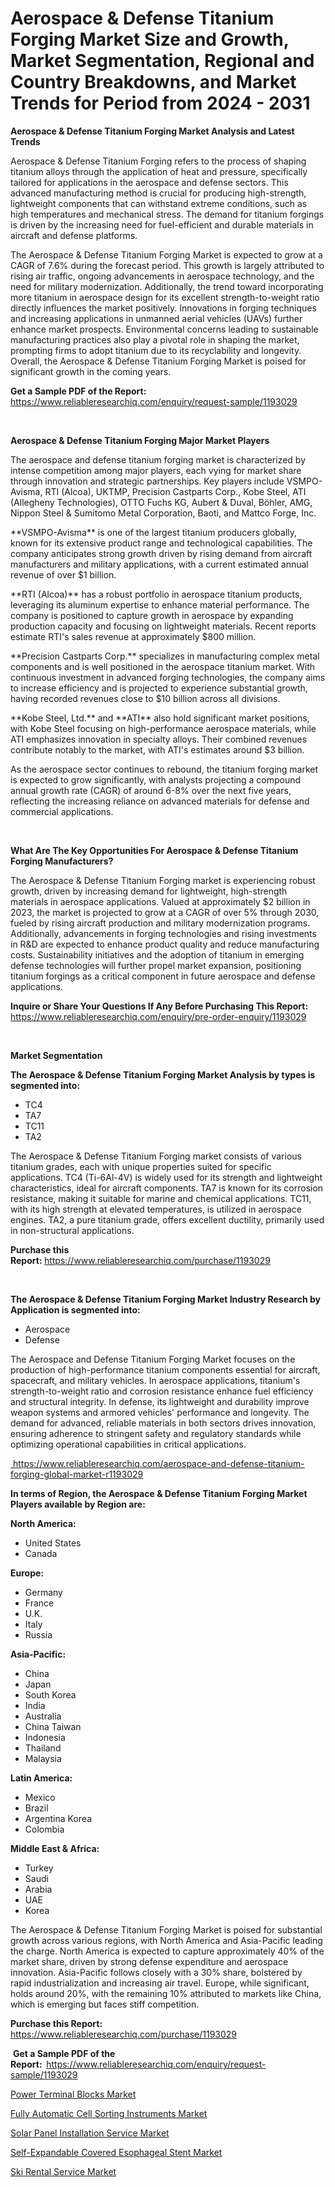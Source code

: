 <p><h1>Aerospace & Defense Titanium Forging Market Size and Growth, Market Segmentation, Regional and Country Breakdowns, and Market Trends for Period from 2024 -  2031</h1></p><p><strong>Aerospace & Defense Titanium Forging Market Analysis and Latest Trends</strong></p>
<p><p>Aerospace & Defense Titanium Forging refers to the process of shaping titanium alloys through the application of heat and pressure, specifically tailored for applications in the aerospace and defense sectors. This advanced manufacturing method is crucial for producing high-strength, lightweight components that can withstand extreme conditions, such as high temperatures and mechanical stress. The demand for titanium forgings is driven by the increasing need for fuel-efficient and durable materials in aircraft and defense platforms.</p><p>The Aerospace & Defense Titanium Forging Market is expected to grow at a CAGR of 7.6% during the forecast period. This growth is largely attributed to rising air traffic, ongoing advancements in aerospace technology, and the need for military modernization. Additionally, the trend toward incorporating more titanium in aerospace design for its excellent strength-to-weight ratio directly influences the market positively. Innovations in forging techniques and increasing applications in unmanned aerial vehicles (UAVs) further enhance market prospects. Environmental concerns leading to sustainable manufacturing practices also play a pivotal role in shaping the market, prompting firms to adopt titanium due to its recyclability and longevity. Overall, the Aerospace & Defense Titanium Forging Market is poised for significant growth in the coming years.</p></p>
<p><strong>Get a Sample PDF of the Report:&nbsp;</strong> <a href="https://www.reliableresearchiq.com/enquiry/request-sample/1193029?utm_campaign=1144&utm_medium=2&utm_source=Github&utm_content=ia&utm_term=06122024&utm_id=aerospace-defense-titanium-forging">https://www.reliableresearchiq.com/enquiry/request-sample/1193029</a></p>
<p>&nbsp;</p>
<p><strong>Aerospace & Defense Titanium Forging Major Market Players</strong></p>
<p><p>The aerospace and defense titanium forging market is characterized by intense competition among major players, each vying for market share through innovation and strategic partnerships. Key players include VSMPO-Avisma, RTI (Alcoa), UKTMP, Precision Castparts Corp., Kobe Steel, ATI (Allegheny Technologies), OTTO Fuchs KG, Aubert & Duval, Böhler, AMG, Nippon Steel & Sumitomo Metal Corporation, Baoti, and Mattco Forge, Inc.</p><p>**VSMPO-Avisma** is one of the largest titanium producers globally, known for its extensive product range and technological capabilities. The company anticipates strong growth driven by rising demand from aircraft manufacturers and military applications, with a current estimated annual revenue of over $1 billion.</p><p>**RTI (Alcoa)** has a robust portfolio in aerospace titanium products, leveraging its aluminum expertise to enhance material performance. The company is positioned to capture growth in aerospace by expanding production capacity and focusing on lightweight materials. Recent reports estimate RTI's sales revenue at approximately $800 million.</p><p>**Precision Castparts Corp.** specializes in manufacturing complex metal components and is well positioned in the aerospace titanium market. With continuous investment in advanced forging technologies, the company aims to increase efficiency and is projected to experience substantial growth, having recorded revenues close to $10 billion across all divisions.</p><p>**Kobe Steel, Ltd.** and **ATI** also hold significant market positions, with Kobe Steel focusing on high-performance aerospace materials, while ATI emphasizes innovation in specialty alloys. Their combined revenues contribute notably to the market, with ATI's estimates around $3 billion.</p><p>As the aerospace sector continues to rebound, the titanium forging market is expected to grow significantly, with analysts projecting a compound annual growth rate (CAGR) of around 6-8% over the next five years, reflecting the increasing reliance on advanced materials for defense and commercial applications.</p></p>
<p>&nbsp;</p>
<p><strong>What Are The Key Opportunities For Aerospace & Defense Titanium Forging Manufacturers?</strong></p>
<p><p>The Aerospace & Defense Titanium Forging market is experiencing robust growth, driven by increasing demand for lightweight, high-strength materials in aerospace applications. Valued at approximately $2 billion in 2023, the market is projected to grow at a CAGR of over 5% through 2030, fueled by rising aircraft production and military modernization programs. Additionally, advancements in forging technologies and rising investments in R&D are expected to enhance product quality and reduce manufacturing costs. Sustainability initiatives and the adoption of titanium in emerging defense technologies will further propel market expansion, positioning titanium forgings as a critical component in future aerospace and defense applications.</p></p>
<p><strong>Inquire or Share Your Questions If Any Before Purchasing This Report:</strong> <a href="https://www.reliableresearchiq.com/enquiry/pre-order-enquiry/1193029?utm_campaign=1144&utm_medium=2&utm_source=Github&utm_content=ia&utm_term=06122024&utm_id=aerospace-defense-titanium-forging">https://www.reliableresearchiq.com/enquiry/pre-order-enquiry/1193029</a></p>
<p>&nbsp;</p>
<p><strong>Market Segmentation</strong></p>
<p><strong>The Aerospace & Defense Titanium Forging Market Analysis by types is segmented into:</strong></p>
<p><ul><li>TC4</li><li>TA7</li><li>TC11</li><li>TA2</li></ul></p>
<p><p>The Aerospace & Defense Titanium Forging market consists of various titanium grades, each with unique properties suited for specific applications. TC4 (Ti-6Al-4V) is widely used for its strength and lightweight characteristics, ideal for aircraft components. TA7 is known for its corrosion resistance, making it suitable for marine and chemical applications. TC11, with its high strength at elevated temperatures, is utilized in aerospace engines. TA2, a pure titanium grade, offers excellent ductility, primarily used in non-structural applications.</p></p>
<p><strong>Purchase this Report:&nbsp;</strong><a href="https://www.reliableresearchiq.com/purchase/1193029?utm_campaign=1144&utm_medium=2&utm_source=Github&utm_content=ia&utm_term=06122024&utm_id=aerospace-defense-titanium-forging">https://www.reliableresearchiq.com/purchase/1193029</a></p>
<p>&nbsp;</p>
<p><strong>The Aerospace & Defense Titanium Forging Market Industry Research by Application is segmented into:</strong></p>
<p><ul><li>Aerospace</li><li>Defense</li></ul></p>
<p><p>The Aerospace and Defense Titanium Forging Market focuses on the production of high-performance titanium components essential for aircraft, spacecraft, and military vehicles. In aerospace applications, titanium's strength-to-weight ratio and corrosion resistance enhance fuel efficiency and structural integrity. In defense, its lightweight and durability improve weapon systems and armored vehicles' performance and longevity. The demand for advanced, reliable materials in both sectors drives innovation, ensuring adherence to stringent safety and regulatory standards while optimizing operational capabilities in critical applications.</p></p>
<p><a href="https://www.reliableresearchiq.com/aerospace-and-defense-titanium-forging-global-market-r1193029?utm_campaign=1144&utm_medium=2&utm_source=Github&utm_content=ia&utm_term=06122024&utm_id=aerospace-defense-titanium-forging">&nbsp;https://www.reliableresearchiq.com/aerospace-and-defense-titanium-forging-global-market-r1193029</a></p>
<p><strong>In terms of Region, the Aerospace & Defense Titanium Forging Market Players available by Region are:</strong></p>
<p>
    <p> <strong> North America: </strong>
        <ul>
            <li>United States</li>
            <li>Canada</li>
        </ul>
        </p> 
    <p> <strong> Europe: </strong>
        <ul>
            <li>Germany</li>
            <li>France</li>
            <li>U.K.</li>
            <li>Italy</li>
            <li>Russia</li>
        </ul>
        </p> 
    <p> <strong> Asia-Pacific: </strong>
        <ul>
            <li>China</li>
            <li>Japan</li>
            <li>South Korea</li>
            <li>India</li>
            <li>Australia</li>
            <li>China Taiwan</li>
            <li>Indonesia</li>
            <li>Thailand</li>
            <li>Malaysia</li>
        </ul>
        </p> 
    <p> <strong> Latin America: </strong>
        <ul>
            <li>Mexico</li>
            <li>Brazil</li>
            <li>Argentina Korea</li>
            <li>Colombia</li>
        </ul>
        </p> 
    <p> <strong> Middle East & Africa: </strong>
        <ul>
            <li>Turkey</li>
            <li>Saudi</li>
            <li>Arabia</li>
            <li>UAE</li>
            <li>Korea</li>
        </ul>
    </p>
    </p>
<p><p>The Aerospace & Defense Titanium Forging Market is poised for substantial growth across various regions, with North America and Asia-Pacific leading the charge. North America is expected to capture approximately 40% of the market share, driven by strong defense expenditure and aerospace innovation. Asia-Pacific follows closely with a 30% share, bolstered by rapid industrialization and increasing air travel. Europe, while significant, holds around 20%, with the remaining 10% attributed to markets like China, which is emerging but faces stiff competition.</p></p>
<p><strong>Purchase this Report: </strong><a href="https://www.reliableresearchiq.com/purchase/1193029?utm_campaign=1144&utm_medium=2&utm_source=Github&utm_content=ia&utm_term=06122024&utm_id=aerospace-defense-titanium-forging">https://www.reliableresearchiq.com/purchase/1193029</a></p>
<p>&nbsp;<strong>Get a Sample PDF of the Report:&nbsp;&nbsp;</strong><a href="https://www.reliableresearchiq.com/enquiry/request-sample/1193029?utm_campaign=1144&utm_medium=2&utm_source=Github&utm_content=ia&utm_term=06122024&utm_id=aerospace-defense-titanium-forging">https://www.reliableresearchiq.com/enquiry/request-sample/1193029</a></p>
<p><strong></strong></p>
<p><p><a href="https://www.linkedin.com/pulse/power-terminal-blocks-market-research-report-identifying-challenges-brimf?utm_campaign=1144&utm_medium=2&utm_source=Github&utm_content=ia&utm_term=06122024&utm_id=aerospace-defense-titanium-forging">Power Terminal Blocks Market</a></p><p><a href="https://issuu.com/reportprime-2/docs/fully-automatic-cell-sorting-instruments-market-si?utm_campaign=1144&utm_medium=2&utm_source=Github&utm_content=ia&utm_term=06122024&utm_id=aerospace-defense-titanium-forging">Fully Automatic Cell Sorting Instruments Market</a></p><p><a href="https://www.linkedin.com/pulse/exploring-potential-solar-panel-installation-service-marketthe-otzqe?utm_campaign=1144&utm_medium=2&utm_source=Github&utm_content=ia&utm_term=06122024&utm_id=aerospace-defense-titanium-forging">Solar Panel Installation Service Market</a></p><p><a href="https://issuu.com/reportprime-2/docs/self-expandable-covered-esophageal-stent-market-si?utm_campaign=1144&utm_medium=2&utm_source=Github&utm_content=ia&utm_term=06122024&utm_id=aerospace-defense-titanium-forging">Self-Expandable Covered Esophageal Stent Market</a></p><p><a href="https://www.linkedin.com/pulse/global-ski-rental-service-market-comprehensive-analysis-size-4xnre?utm_campaign=1144&utm_medium=2&utm_source=Github&utm_content=ia&utm_term=06122024&utm_id=aerospace-defense-titanium-forging">Ski Rental Service Market</a></p></p>